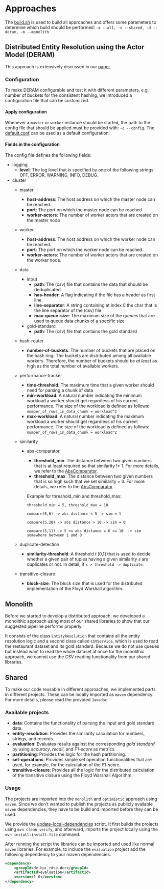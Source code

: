 # Approaches

The [build.sh](build.sh) is used to build all approaches and offers some parameters to determine which build should be 
 performed: `-a --all, -s --shared, -d --deram, -m --monolith`

## Distributed Entity Resolution using the Actor Model (DERAM)
This approach is extensively discussed in our [paper](../documentation/RDSE-DERAM-kroschewski-strassenburg.pdf).

### Configuration
To make DERAM configurable and test it with different parameters, e.g. number of buckets for the consistent hashing, 
we introduced a configuration file that can be customized. 

#### Apply configuration

Whenever a `master` or `worker` instance should be started, the path to the config file that should be applied must be provided with: `-c --config`.
The [default.conf](src/main/resources/default.conf) can be used as a default configuration.

#### Fields in the configuration

The config file defines the following fields:

- logging
    - **level**: The log level that is specified by one of the following strings: OFF, ERROR, WARNING, INFO, DEBUG.  
- cluster
    - master
        - **host-address**: The host address on which the master node can be reached.
		- **port**: The port on which the master node can be reached
		- **worker-actors**: The number of worker actors that are created on the master node
    - worker 
        - **host-address**: The host address on which the worker node can be reached.
        - **port**: The port on which the worker node can be reached.
        - **worker-actors**: The number of worker actors that are created on the worker node.
	- data
		- input
			- **path**: The (csv) file that contains the data that should be deduplicated
			- **has-header**: A flag indicating if the file has a header as first line
			- **line-separator**: A string containing at index 0 the char that is the line separator of the (csv) file
			- **max-queue-size**: The maximum size of the queues that are used to queue data chunks of a specific size
		- gold-standard
			- **path**: The (csv) file that contains the gold standard
	- hash-router
		- **number-of-buckets**: The number of buckets that are placed on the hash ring. The buckets are distributed among all available workers. Therefore, the number of buckets should be _at least_ as high as the total number of available workers.
	- performance-tracker
		- **time-threshold**: The maximum time that a given worker should need for parsing a chunk of data
		- **min-workload**: A natural number indicating the minimum workload a worker should get regardless of his current performance. The size of the workload is defined as follows: `number_of_rows_in_data_chunk = workload^2`
		- **max-workload**: A natural number indicating the maximum workload a worker should get regardless of his current performance. The size of the workload is defined as follows: `number_of_rows_in_data_chunk = workload^2`
	- similarity 
		- abs-comparator
			- **threshold_min**: The distance between two given numbers that is at least required so that similarity != 1. For more details, we refer to the [AbsComparator](../shared/entity-resolution/src/main/java/de/hpi/rdse/der/similarity/numeric/AbsComparator.java).
			- **threshold_max**: The distance between two given numbers that is so high such that we set similarity = 0. For more details, we refer to the [AbsComparator](../shared/entity-resolution/src/main/java/de/hpi/rdse/der/similarity/numeric/AbsComparator.java).
			
			Example for threshold_min and threshold_max: 
			
			```threshold_min = 5, threshold_max = 10```
			
			```compare(5,6) -> abs distance < 5 -> sim = 1```
			
			```compare(5,20) -> abs distance > 10 -> sim = 0```
			
			```compare(5,11) -> 5 <= abs distance = 6 <= 10  -> sim somewhere between 1 and 0```
                 
	- duplicate-detection
		- **similarity-threshold**: A threshold _t_ [0,1] that is used to decide whether a given pair of tuples having a given similarity _s_ are duplicates or not. In detail, if `s > threshold -> duplicate`.
	- transitive-closure
		- **block-size**: The block size that is used for the distributed implementation of the Floyd Warshall algorithm.


## Monolith
Before we started to develop a distributed approach, we developed a monolithic approach using most of our shared libraries 
to show that our suggested pipeline performs properly. 
 
It consists of the class `EntityResolution` that contains all the entity resolution logic and a second class called `CSVService`, 
which is used to read the restaurant dataset and its gold standard. Because we do not use queues but instead want to read 
the whole dataset at once for the monolithic approach, we cannot use the CSV reading functionality from our shared libraries. 

## Shared 

To make our code reusable in different approaches, we implemented parts in different projects. These can be locally 
imported as `maven` dependency. For more details, please read the provided `Javadoc`.

### Available projects
* **data**: Contains the functionality of parsing the input and gold standard data.
* **entity-resolution**: Provides the similarity calculation for numbers, strings, and records.
* **evaluation**: Evaluates results against the corresponding *gold standard* by using _accuracy_, _recall_, and _F1-score_ as metrics.
* **partitioning**: Provides the logic for the hash partitioning.
* **set-operations**: Provides simple set operation functionalities that are used, for example, for the calculation of the F1-score.
* **transitive-closure**: Provides all the logic for the distributed calculation of the transitive closure using the Floyd Warshall Algorithm.

### Usage
The projects are imported into the `monolith` and `optimistic` approach using `maven`. Since we don't wanted to publish 
the projects as publicly available `maven` dependencies, they have to be build and imported before they can be used. 

We provide the [update-local-dependencies](update-local-dependencies.sh) script. It first builds the projects using 
`mvn clean verify`, and afterward, imports the project locally using the `mvn install:install-file` command.

After running the script the libraries can be imported and used like normal `maven` libraries.
For example, to include the `evaluation` project add the following dependency to your maven dependencies.

```xml
<dependency>
	<groupId>de.hpi.rdse.der</groupId>
	<artifactId>evaluation</artifactId>
	<version>1.0</version>
</dependency>
```